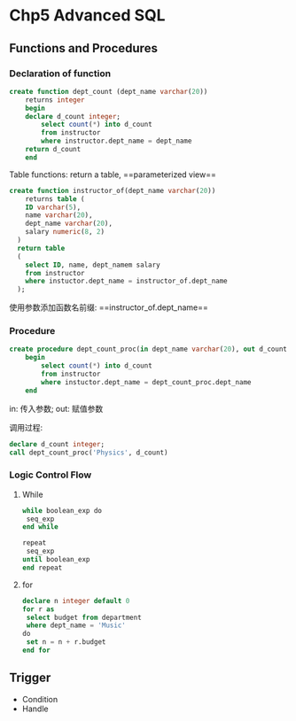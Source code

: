 # Chp5 Advanced SQL

## Functions and Procedures

### Declaration of function

```sql
create function dept_count (dept_name varchar(20))
	returns integer
	begin
	declare d_count integer;
		select count(*) into d_count
		from instructor
		where instructor.dept_name = dept_name
	return d_count
	end
```

Table functions: return a table, ==parameterized view==

```sql
create function instructor_of(dept_name varchar(20))
	returns table (
  	ID varchar(5),
    name varchar(20),
    dept_name varchar(20),
    salary numeric(8, 2)
  )
  return table 
  (
  	select ID, name, dept_namem salary
    from instructor
    where instuctor.dept_name = instructor_of.dept_name
  );
```

使用参数添加函数名前缀: ==instructor_of.dept_name==

### Procedure

```sql
create procedure dept_count_proc(in dept_name varchar(20), out d_count integer)
	begin 
		select count(*) into d_count
		from instructor
		where instuctor.dept_name = dept_count_proc.dept_name
	end
```

in: 传入参数; out: 赋值参数

调用过程:

```sql
declare d_count integer;
call dept_count_proc('Physics', d_count)
```

### Logic Control Flow

1. While

   ```sql
   while boolean_exp do
   	seq_exp
   end while
   
   repeat
    seq_exp
   until boolean_exp
   end repeat
   ```

   

2. for

   ```sql
   declare n integer default 0
   for r as 
   	select budget from department
   	where dept_name = 'Music'
   do 
   	set n = n + r.budget
   end for
   ```



## Trigger

- Condition
- Handle



